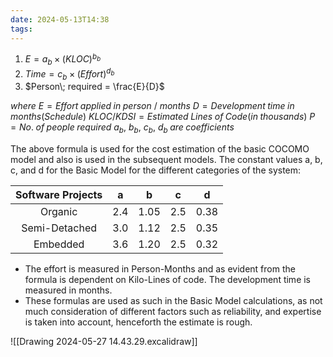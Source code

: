 ```yaml
---
date: 2024-05-13T14:38
tags:
---
```

1. $E = a_b\times(KLOC)^{b_b}$
2. $Time = c_b\times(Effort)^{d_b}$
3. $Person\; required = \frac{E}{D}$

*where*
$E=Effort\;applied\;in\;person\: /\:months$
$D=Development\;time\;in\;months(Schedule)$
$KLOC/KDSI=Estimated\;Lines\;of\;Code(in\;thousands)$
$P=No.\;of\;people\;required$
${a_b,\: b_b,\: c_b,\: d_b}\; are \;coefficients$

The above formula is used for the cost estimation of the basic COCOMO model and also is used in the subsequent models. The constant values a, b, c, and d for the Basic Model for the different categories of the system:

| Software Projects |  a  |  b   |  c  |  d   |
|:-----------------:|:---:|:----:|:---:|:----:|
|      Organic      | 2.4 | 1.05 | 2.5 | 0.38 |
|   Semi-Detached   | 3.0 | 1.12 | 2.5 | 0.35 |
|     Embedded      | 3.6 | 1.20 | 2.5 | 0.32 |

- The effort is measured in Person-Months and as evident from the formula is dependent on Kilo-Lines of code. The development time is measured in months.
- These formulas are used as such in the Basic Model calculations, as not much consideration of different factors such as reliability, and expertise is taken into account, henceforth the estimate is rough.

![[Drawing 2024-05-27 14.43.29.excalidraw]]